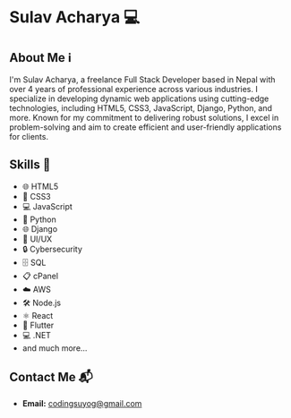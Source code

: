 
# Sulav Acharya 💻

## About Me ℹ️  
I'm Sulav Acharya, a freelance Full Stack Developer based in Nepal with over 4 years of professional experience across various industries. I specialize in developing dynamic web applications using cutting-edge technologies, including HTML5, CSS3, JavaScript, Django, Python, and more. Known for my commitment to delivering robust solutions, I excel in problem-solving and aim to create efficient and user-friendly applications for clients.

## Skills 🚀  
- 🌐 HTML5  
- 🎨 CSS3  
- 💻 JavaScript  
- 🐍 Python  
- 🌐 Django  
- 🎨 UI/UX  
- 🔒 Cybersecurity  
- 🗄️ SQL  
- 📋 cPanel  
- ☁️ AWS  
- 🛠️ Node.js  
- ⚛️ React  
- 📱 Flutter  
- 💻 .NET  
- and much more...  



## Contact Me 📬  
- **Email:** codingsuyog@gmail.com  
